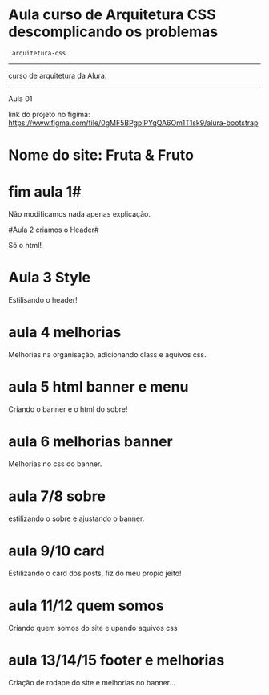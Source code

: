 # Aula curso de Arquitetura CSS descomplicando os problemas

```
 arquitetura-css
```
******
curso de arquitetura da Alura. 
******

Aula 01

link do projeto no figima: https://www.figma.com/file/0gMF5BPgplPYqQA6Om1T1sk9/alura-bootstrap

# Nome do site: Fruta & Fruto


# fim aula 1#
Não modificamos nada apenas explicação.

#Aula 2 criamos o Header#

Só o html!

# Aula 3 Style

Estilisando o header!

# aula 4 melhorias

Melhorias na organisação, adicionando class e aquivos css.

# aula 5 html banner e menu

Criando o banner e o html do sobre!

# aula 6 melhorias banner

Melhorias no css do banner.

# aula 7/8 sobre

estilizando o sobre e ajustando o banner.

# aula 9/10 card

Estilizando o card dos posts, fiz do meu propio jeito!

# aula 11/12 quem somos

Criando quem somos do site e upando aquivos css

# aula 13/14/15 footer e melhorias

Criação de rodape do site e melhorias no banner...
